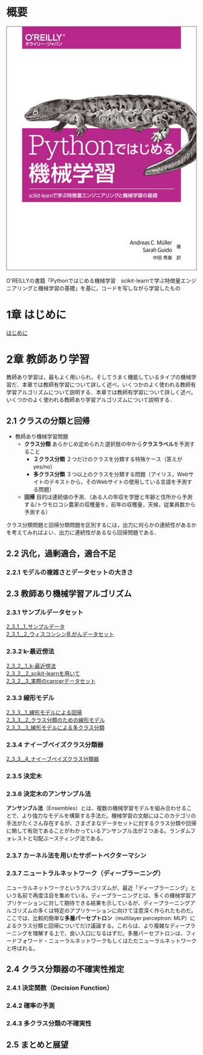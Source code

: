 # 概要
![](Pythonではじめる機械学習-1.jpeg)

O'REILLYの書籍「Pythonではじめる機械学習　scikit-learnで学ぶ特徴量エンジニアリングと機械学習の基礎」を基に，コードを写しながら学習したもの

# 1章 はじめに

[はじめに](./notebooks/1_0_はじめに.ipynb)
# 2章 教師あり学習
教師あり学習は，最もよく用いられ，そしてうまく機能しているタイプの機械学習だ．本章では教師有学習について詳しく述べ，いくつかのよく使われる教師有学習アルゴリズムについて説明する．本章では教師有学習について詳しく述べ，いくつかのよく使われる教師あり学習アルゴリズムについて説明する．
## 2.1 クラスの分類と回帰
- 教師あり機械学習問題
    - **クラス分類** あらかじめ定められた選択肢の中から**クラスラベル**を予測すること
        - **２クラス分類** ２つだけのクラスを分類する特殊ケース（答えがyes/no）
        - **多クラス分類** ３つ以上のクラスを分類する問題（アイリス，Webサイトのテキストから，そのWebサイトの使用している言語を予測する問題）
    - **回帰** 目的は連続値の予測．（ある人の年収を学歴と年齢と住所から予測する/トウモロコシ農家の収穫量を，前年の収穫量，天候，従業員数から予測する）
 
クラス分類問題と回帰分類問題を区別するには，出力に何らかの連続性があるかを考えてみればよい．出力に連続性があるなら回帰問題である．

## 2.2 汎化，過剰適合，適合不足
### 2.2.1 モデルの複雑さとデータセットの大きさ

## 2.3 教師あり機械学習アルゴリズム
### 2.3.1 サンプルデータセット
[2_3_1__1_サンプルデータ](./notebooks/2_3_1__1_サンプルデータ.ipynb)  
[2_3_1__2_ウィスコンシン乳がんデータセット](./notebooks/2_3_1__2_ウィスコンシン乳がんデータセット.ipynb)  
### 2.3.2 k-最近傍法  
[2_3_2__1_k-最近傍法](./notebooks/2_3_2__1_k-最近傍法.ipynb)  
[2_3_2__2_scikit-learnを用いて](./notebooks/2_3_2__2_scikit-learnを用いて.ipynb)  
[2_3_2__3_実際のcancerデータセット](./notebooks/2_3_2__3_実際のcancerデータセット.ipynb)  
### 2.3.3 線形モデル  
[2_3_3__1_線形モデルによる回帰](./notebooks/2_3_3__1_線形モデルによる回帰.ipynb)  
[2_3_3__2_クラス分類のための線形モデル](./notebooks/2_3_3__2_クラス分類のための線形モデル.ipynb)  
[2_3_3__3_線形モデルによる多クラス分類](./notebooks/2_3_3__3_線形モデルによる多クラス分類.ipynb)  
### 2.3.4 ナイーブベイズクラス分類器
[2_3_3__4_ナイーブベイズクラス分類器](./notebooks/2_3_3__4_ナイーブベイズクラス分類器.ipynb)  
### 2.3.5 決定木
### 2.3.6 決定木のアンサンブル法
**アンサンブル法**（Ensembles）とは、複数の機械学習モデルを組み合わせることで、より強力なモデルを構築する手法だ。機械学習の文献にはこのカテゴリの手法がたくさん存在するが、さまざまなデータセットに対するクラス分類や回帰に関して有効であることがわかっているアンサンブル法が２つある。ランダムフォレストと勾配ぶースティング法である。


### 2.3.7 カーネル法を用いたサポートベクターマシン
### 2.3.7 ニュートラルネットワーク（ディープラーニング）
ニューラルネットワークというアルゴリズムが、最近「ディープラーニング」という名前で再度注目を集めている。ディープラーニングとは、多くの機械学習アプリケーションに対して期待できる結果を示しているが、ディープラーニングアルゴリズムの多くは特定のアプリケーションに向けて注意深く作られたものだ。ここでは、比較的簡単な**多層パーセプトロン**（multilayer perceptron: MLP）によるクラス分類と回帰についてだけ議論する。これらは、より複雑なディープラーニングを理解する上で、良い入口になるはずだ。多層パーセプトロンは、フィードフォワード・ニューラルネットワークもしくはただニューラルネットワークと呼ばれる。

## 2.4 クラス分類器の不確実性推定
### 2.4.1 決定関数（Decision Function）
### 2.4.2 確率の予測
### 2.4.3 多クラス分類の不確実性

## 2.5 まとめと展望